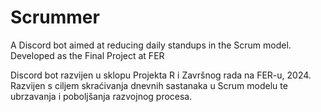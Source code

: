 # Scrummer
A Discord bot aimed at reducing daily standups in the Scrum model. Developed as the Final Project at FER

Discord bot razvijen u sklopu Projekta R i Završnog rada na FER-u, 2024. Razvijen s ciljem skraćivanja dnevnih sastanaka u Scrum modelu te ubrzavanja i poboljšanja razvojnog procesa.
